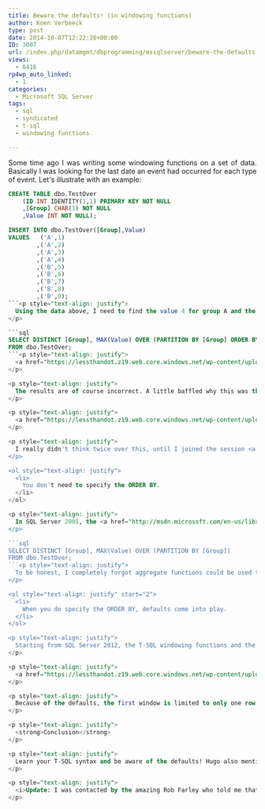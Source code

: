 ```yaml
---
title: Beware the defaults! (in windowing functions)
author: Koen Verbeeck
type: post
date: 2014-10-07T12:22:28+00:00
ID: 3007
url: /index.php/datamgmt/dbprogramming/mssqlserver/beware-the-defaults-in-windowing-functions/
views:
  - 6416
rp4wp_auto_linked:
  - 1
categories:
  - Microsoft SQL Server
tags:
  - sql
  - syndicated
  - t-sql
  - windowing functions

---
```

<p style="text-align: justify">
  Some time ago I was writing some windowing functions on a set of data. Basically I was looking for the last date an event had occurred for each type of event. Let's illustrate with an example:
</p>

```sql
CREATE TABLE dbo.TestOver
	(ID INT IDENTITY(1,1) PRIMARY KEY NOT NULL
	,[Group] CHAR(1) NOT NULL
	,Value INT NOT NULL);

INSERT INTO dbo.TestOver([Group],Value)
VALUES	 ('A',1)
		,('A',2)
		,('A',3)
		,('A',4)
		,('B',5)
		,('B',6)
		,('B',7)
		,('B',8)
		,('B',9);
```<p style="text-align: justify">
  Using the data above, I need to find the value 4 for group A and the value 9 for group B. I first wrote the following T-SQL statement to retrieve the data:
</p>

```sql
SELECT DISTINCT [Group], MAX(Value) OVER (PARTITION BY [Group] ORDER BY Value)
FROM dbo.TestOver;
```<p style="text-align: justify">
  <a href="https://lessthandot.z19.web.core.windows.net/wp-content/uploads/2014/10/query1.png"><img class="alignnone size-full wp-image-3013" src="https://lessthandot.z19.web.core.windows.net/wp-content/uploads/2014/10/query1.png" alt="query1" width="595" height="290" srcset="https://lessthandot.z19.web.core.windows.net/wp-content/uploads/2014/10/query1.png 595w, https://lessthandot.z19.web.core.windows.net/wp-content/uploads/2014/10/query1-300x146.png 300w" sizes="(max-width: 595px) 100vw, 595px" /></a>
</p>

<p style="text-align: justify">
  The results are of course incorrect. A little baffled why this was the cause, I changed the ORDER BY to descending which gave me the results I wanted.
</p>

<p style="text-align: justify">
  <a href="https://lessthandot.z19.web.core.windows.net/wp-content/uploads/2014/10/query2.png"><img class="alignnone size-full wp-image-3011" src="https://lessthandot.z19.web.core.windows.net/wp-content/uploads/2014/10/query2.png" alt="query2" width="617" height="142" srcset="https://lessthandot.z19.web.core.windows.net/wp-content/uploads/2014/10/query2.png 617w, https://lessthandot.z19.web.core.windows.net/wp-content/uploads/2014/10/query2-300x69.png 300w" sizes="(max-width: 617px) 100vw, 617px" /></a>
</p>

<p style="text-align: justify">
  I really didn't think twice over this, until I joined the session <a href="http://www.sqlserverdays.be/powerful-t-sql-improvements-that-reduce-query-complexity/">Powerful T-SQL Improvements that Reduce Query Complexity</a> by Hugo Kornelis (<a href="http://sqlblog.com/blogs/hugo_kornelis/">blog</a> | <a href="https://twitter.com/Hugo_Kornelis">twitter</a>) on the SQL Server Days. I learned two things.
</p>

<ol style="text-align: justify">
  <li>
    You don't need to specify the ORDER BY.
  </li>
</ol>

<p style="text-align: justify">
  In SQL Server 2005, the <a href="http://msdn.microsoft.com/en-us/library/ms189461(v=sql.90).aspx">OVER clause</a> was introduced and it simplified some aggregations like the one we're doing here. When using the ranking window functions the ORDER BY clause is mandatory, but when using a regular aggregate window function the ORDER BY clause is not allowed. This gives us the following T-SQL which is the perfect solution for our problem here:
</p>

```sql
SELECT DISTINCT [Group], MAX(Value) OVER (PARTITION BY [Group])
FROM dbo.TestOver;
```<p style="text-align: justify">
  To be honest, I completely forgot aggregate functions could be used this way. The PARTITION BY clause is optional as well, so you can have a completely empty OVER clause.
</p>

<ol style="text-align: justify" start="2">
  <li>
    When you do specify the ORDER BY, defaults come into play.
  </li>
</ol>

<p style="text-align: justify">
  Starting from SQL Server 2012, the T-SQL windowing functions and the <a href="http://msdn.microsoft.com/en-us/library/ms189461(v=sql.120).aspx">OVER clause</a> were greatly enhanced. Suddenly you can specify an ORDER BY for the aggregate windowing functions (which I did in the first attempts, remember?). However, if you specify an ORDER BY clause but no ROW or RANGE clause, SQL Server will apply the following defaults: RANGE UNBOUNDED PRECEDING as the lower limit and CURRENT ROW for the upper limit of the window. When Hugo explained this, I had my "Eureka" moment (or rather my "How could I have been this stupid?" moment). Because of these defaults, the MAX aggregate was calculated over the wrong windows! Let's illustrate the concept for group A:
</p>

<p style="text-align: justify">
  <a href="https://lessthandot.z19.web.core.windows.net/wp-content/uploads/2014/10/windows.png"><img class="alignnone size-full wp-image-3012" src="https://lessthandot.z19.web.core.windows.net/wp-content/uploads/2014/10/windows.png" alt="windows" width="204" height="189" /></a>
</p>

<p style="text-align: justify">
  Because of the defaults, the first window is limited to only one row. This means the MAX aggregate will return the value 1. In the second window, two rows are included and MAX will return 2 and so on. By reversing the sort order, the value 4 will always be included in the windows, so MAX will return the correct answers. However dropping the ORDER BY is in my opinion the cleanest option to solve the problem.
</p>

<p style="text-align: justify">
  <strong>Conclusion</strong>
</p>

<p style="text-align: justify">
  Learn your T-SQL syntax and be aware of the defaults! Hugo also mentioned that ROWS <del>might</del> <strong>will</strong> have better performance than RANGE, so you better always specify your window frames to avoid the default.
</p>

<p style="text-align: justify">
  <i>Update: I was contacted by the amazing Rob Farley who told me that ROWS will beat RANGE any day of the week and that you should always specify ROWS unless you really need RANGE.</i>
</p>